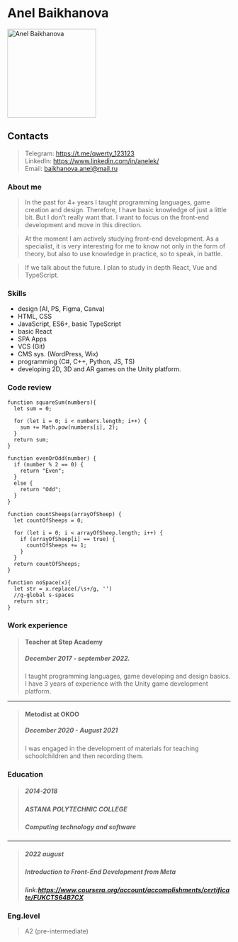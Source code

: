 # Anel Baikhanova
<img width="200" src="https://media.licdn.com/dms/image/C4D03AQHAWLcjAk-Z8Q/profile-displayphoto-shrink_400_400/0/1586269040152?e=1677110400&amp;v=beta&amp;t=T8ojSoAyTl2jv5kbUh63infGlvgzyt18JWJSux-eLEQ" height="200" alt="Anel Baikhanova" id="ember256" class="ember-view profile-photo-edit__preview">

## Contacts
> Telegram: https://t.me/qwerty_123123   
> LinkedIn: https://www.linkedin.com/in/anelek/  
> Email: baikhanova.anel@mail.ru 

### About me
> In the past for 4+ years I taught programming languages, game creation and design. Therefore, I have basic knowledge of just a little bit. But I don't really want that. I want to focus on the front-end development and move in this direction.

> At the moment I am actively studying front-end development. As a specialist, it is very interesting for me to know not only in the form of theory, but also to use knowledge in practice, so to speak, in battle.

> If we talk about the future. I plan to study in depth React, Vue and TypeScript.

### Skills
- design (AI, PS, Figma, Canva)
- HTML, CSS
- JavaScript, ES6+, basic TypeScript
- basic React
- SPA Apps
- VCS (Git)
- CMS sys. (WordPress, Wix)
- programming (C#, C++, Python, JS, TS)
- developing 2D, 3D and AR games on the Unity platform.

### Code review
```
function squareSum(numbers){
  let sum = 0;
  
  for (let i = 0; i < numbers.length; i++) {
    sum += Math.pow(numbers[i], 2);
  }
  return sum;
}

function evenOrOdd(number) {
  if (number % 2 == 0) {
    return "Even";
  }
  else {
    return "Odd";
  }
}

function countSheeps(arrayOfSheep) {
  let countOfSheeps = 0;
  
  for (let i = 0; i < arrayOfSheep.length; i++) {
    if (arrayOfSheep[i] == true) {
      countOfSheeps += 1;
    }
  }
  return countOfSheeps;
}

function noSpace(x){
  let str = x.replace(/\s+/g, '')
  //g-global s-spaces
  return str;
}
```


### Work experience

> #### Teacher at Step Academy
> ##### December 2017 - september 2022.  
> I taught programming languages, game developing and design basics. I have 3 years of experience with the Unity game development platform.
---
> #### Metodist at OKOO
> ##### December 2020 - August 2021
> I was engaged in the development of materials for teaching schoolchildren and then recording them.

### Education

> ##### 2014-2018
> ##### ASTANA POLYTECHNIC COLLEGE
> ##### Computing technology and software
---
> ##### 2022 august
> ##### Introduction to Front-End Development from Meta
> ##### link:https://www.coursera.org/account/accomplishments/certificate/FUKCTS64B7CX

### Eng.level
> A2 (pre-intermediate)
